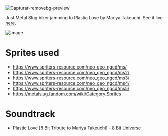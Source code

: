 ![Capturar-removebg-preview](https://user-images.githubusercontent.com/40416044/144618982-781d8d31-d02f-49e8-857a-b680200daabf.png)

Just Metal Slug biker jamming to Plastic Love by Mariya Takeuchi. See it live <a href="">here</a>.

![image](https://user-images.githubusercontent.com/40416044/144618786-421392e4-4696-465f-956f-1aeb0b84aacb.png)

# Sprites used

- https://www.spriters-resource.com/neo_geo_ngcd/ms/
- https://www.spriters-resource.com/neo_geo_ngcd/ms2/
- https://www.spriters-resource.com/neo_geo_ngcd/ms3/
- https://www.spriters-resource.com/neo_geo_ngcd/ms4/
- https://www.spriters-resource.com/neo_geo_ngcd/ms5/
- https://metalslug.fandom.com/wiki/Category:Sprites


# Soundtrack

- Plastic Love [8 Bit Tribute to Mariya Takeuchi] - <a href="https://www.youtube.com/watch?v=T05GqesvAIE"> 8 Bit Universe </a>

